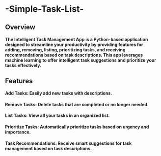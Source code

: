 # -Simple-Task-List-
## Overview
#### The Intelligent Task Management App is a Python-based application designed to streamline your productivity by providing features for adding, removing, listing, prioritizing tasks, and receiving recommendations based on task descriptions. This app leverages machine learning to offer intelligent task suggestions and prioritize your tasks effectively.

## Features
#### Add Tasks: Easily add new tasks with descriptions.
#### Remove Tasks: Delete tasks that are completed or no longer needed.
#### List Tasks: View all your tasks in an organized list.
#### Prioritize Tasks: Automatically prioritize tasks based on urgency and importance.
#### Task Recommendations: Receive smart suggestions for task management based on task descriptions.
